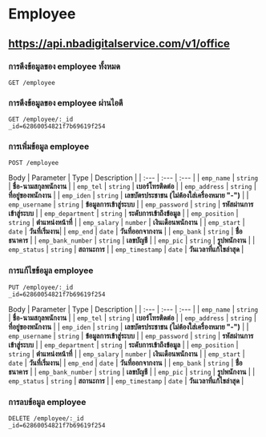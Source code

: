 
# Employee
## https://api.nbadigitalservice.com/v1/office

### การดึงข้อมูลของ employee ทั้งหมด
```http
GET /employee
```
### การดึงข้อมูลของ employee ผ่านไอดี
```http
GET /employee/:_id 
_id=62860054821f7b69619f254
```
### การเพิ่มข้อมูล employee
```http
POST /employee
```
Body
| Parameter | Type | Description |
| :--- | :--- | :--- |
| `emp_name` | `string` | **ชื่อ-นามสกุลพนักงาน** |
| `emp_tel` | `string` | **เบอร์โทรติดต่อ** |
| `emp_address` | `string` | **ที่อยู่ของพนักงาน** |
| `emp_iden` | `string` | **เลขบัตรประชาชน (ไม่ต้องใส่เครื่องหมาย "-")** |
| `emp_username` | `string` | **ข้อมูลการเข้าสู่ระบบ** |
| `emp_password` | `string` | **รหัสผ่านการเข้าสู่ระบบ** |
| `emp_department` | `string` | **ระดับการเข้าถึงข้อมูล** |
| `emp_position` | `string` | **ตำแหน่งหน้าที่** |
| `emp_salary` | `number` | **เงินเดือนพนักงาน** |
| `emp_start` | `date` | **วันที่เริ่มงาน**|
| `emp_end` | `date` | **วันที่ออกจากงาน** |
| `emp_bank` | `string` | **ชื่่อธนาคาร** |
| `emp_bank_number` | `string` | **เลขบัญชี** |
| `emp_pic` | `string` | **รูปพนักงาน** |
| `emp_status` | `string` | **สถานะการ** |
| `emp_timestamp` | `date` | **วันเวลาที่แก้ไขล่าสุด** |

### การแก้ไขข้อมูล employee
```http
PUT /employee/:_id
_id=62860054821f7b69619f254
```
Body
| Parameter | Type | Description |
| :--- | :--- | :--- |
| `emp_name` | `string` | **ชื่อ-นามสกุลพนักงาน** |
| `emp_tel` | `string` | **เบอร์โทรติดต่อ** |
| `emp_address` | `string` | **ที่อยู่ของพนักงาน** |
| `emp_iden` | `string` | **เลขบัตรประชาชน (ไม่ต้องใส่เครื่องหมาย "-")** |
| `emp_username` | `string` | **ข้อมูลการเข้าสู่ระบบ** |
| `emp_password` | `string` | **รหัสผ่านการเข้าสู่ระบบ** |
| `emp_department` | `string` | **ระดับการเข้าถึงข้อมูล** |
| `emp_position` | `string` | **ตำแหน่งหน้าที่** |
| `emp_salary` | `number` | **เงินเดือนพนักงาน** |
| `emp_start` | `date` | **วันที่เริ่มงาน**|
| `emp_end` | `date` | **วันที่ออกจากงาน** |
| `emp_bank` | `string` | **ชื่่อธนาคาร** |
| `emp_bank_number` | `string` | **เลขบัญชี** |
| `emp_pic` | `string` | **รูปพนักงาน** |
| `emp_status` | `string` | **สถานะการ** |
| `emp_timestamp` | `date` | **วันเวลาที่แก้ไขล่าสุด** |

### การลบข้อมูล employee
```http
DELETE /employee/:_id
_id=62860054821f7b69619f254
```

